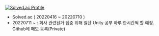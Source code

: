 [![Solved.ac Profile](http://mazassumnida.wtf/api/v2/generate_badge?boj=ggyo246)](https://solved.ac/ggyo246/)

- Solved.ac ( 20220416 ~ 20220710 )
- 20220711 ~ : 회사 관련된거 집중 위해 일단 Unity 공부 하루 한시간씩 할 예정. Github에 메모 등록(Private)
